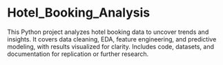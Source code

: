 # Hotel_Booking_Analysis
This Python project analyzes hotel booking data to uncover trends and insights. It covers data cleaning, EDA, feature engineering, and predictive modeling, with results visualized for clarity. Includes code, datasets, and documentation for replication or further research.
